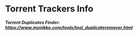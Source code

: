 # Torrent Trackers Info
##### Torrent Duplicates Finder: https://www.mynikko.com/tools/tool_duplicateremover.html
